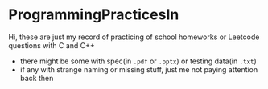 # ProgrammingPracticesIn
Hi, these are just my record of practicing of school homeworks or Leetcode questions with C and C++

- there might be some with spec(in `.pdf` or `.pptx`) or testing data(in `.txt`)
- if any with strange naming or missing stuff, just me not paying attention back then
